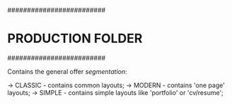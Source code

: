 #########################
#   PRODUCTION FOLDER   #
#########################

Contains the general offer *segmentation*:

-> CLASSIC - contains common layouts;
-> MODERN - contains 'one page' layouts;
-> SIMPLE - contains simple layouts like 'portfolio' or 'cv/resume';